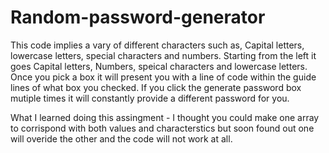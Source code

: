 # Random-password-generator
This code implies a vary of different characters such as, Capital letters, lowercase letters, special characters and numbers. Starting from the left it goes Capital letters, 
Numbers, speical characters and lowercase letters. Once you pick a box it will present you with a line of code within the guide lines of what box you checked. If you click the 
generate password box mutiple times it will constantly provide a different password for you.

What I learned doing this assingment - I thought you could make one array to corrispond with both values and characterstics but soon found out one will overide the other and the
code will not work at all.
